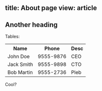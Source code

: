 title: About page
view: article
---

## Another heading

Tables:

<table class="table table-striped">
    <tr>
        <th>Name</th>
        <th>Phone</th>
        <th>Desc</th>
    </tr>
    <tr>
        <td>John Doe</td>
        <td>9555-9876</td>
        <td>CEO</td>
    </tr>
    <tr>
        <td>Jack Smith</td>
        <td>9555-9898</td>
        <td>CTO</td>
    </tr>
    <tr>
        <td>Bob Martin</td>
        <td>9555-2736</td>
        <td>Pleb</td>
    </tr>
</table>

Cool?
